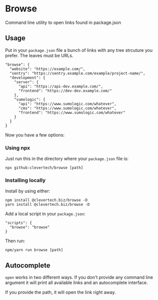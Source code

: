# Browse

Command line utility to open links found in package.json

## Usage

Put in your `package.json` file a bunch of links with any tree strcuture you prefer. The leaves must be URLs.

```
"browse": {
  "website": "https://example.com/",
  "sentry": "https://sentry.example.com/example/project-name/",
  "development": {
    "server": {
      "api": "https://api-dev.example.com/",
      "frontend": "https://dev-dev.example.com/"
    },
    "sumologic": {
      "api": "https://www.sumologic.com/whatever",
      "cms": "https://www.sumologic.com/whatever",
      "frontend": "https://www.sumologic.com/whatever"
    }
  }
}
```

Now you have a few options:

### Using npx

Just run this in the directory where your `package.json` file is:

```
npx github:clevertech/browse [path]
```

### Installing locally

Install by using either:

```
npm install @clevertech.biz/browse -D
yarn install @clevertech.biz/browse -D
```

Add a local script in your `package.json`:

```
"scripts": {
  "browse": "browse"
}
```

Then run:

```
npm/yarn run browse [path]
```

## Autocomplete

`open` works in two different ways. If you don't provide any command line argument it will print all available links and an autocomplete interface.

If you provide the path, it will open the link right away.
